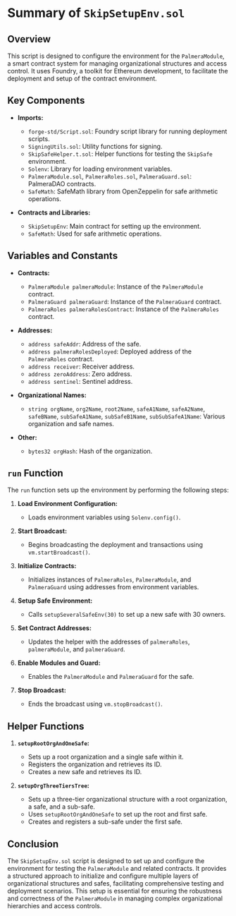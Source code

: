 # Summary of `SkipSetupEnv.sol`

## Overview

This script is designed to configure the environment for the `PalmeraModule`, a smart contract system for managing organizational structures and access control. It uses Foundry, a toolkit for Ethereum development, to facilitate the deployment and setup of the contract environment.

## Key Components

- **Imports:**
  - `forge-std/Script.sol`: Foundry script library for running deployment scripts.
  - `SigningUtils.sol`: Utility functions for signing.
  - `SkipSafeHelper.t.sol`: Helper functions for testing the `SkipSafe` environment.
  - `Solenv`: Library for loading environment variables.
  - `PalmeraModule.sol`, `PalmeraRoles.sol`, `PalmeraGuard.sol`: PalmeraDAO contracts.
  - `SafeMath`: SafeMath library from OpenZeppelin for safe arithmetic operations.

- **Contracts and Libraries:**
  - `SkipSetupEnv`: Main contract for setting up the environment.
  - `SafeMath`: Used for safe arithmetic operations.

## Variables and Constants

- **Contracts:**
  - `PalmeraModule palmeraModule`: Instance of the `PalmeraModule` contract.
  - `PalmeraGuard palmeraGuard`: Instance of the `PalmeraGuard` contract.
  - `PalmeraRoles palmeraRolesContract`: Instance of the `PalmeraRoles` contract.

- **Addresses:**
  - `address safeAddr`: Address of the safe.
  - `address palmeraRolesDeployed`: Deployed address of the `PalmeraRoles` contract.
  - `address receiver`: Receiver address.
  - `address zeroAddress`: Zero address.
  - `address sentinel`: Sentinel address.

- **Organizational Names:**
  - `string orgName`, `org2Name`, `root2Name`, `safeA1Name`, `safeA2Name`, `safeBName`, `subSafeA1Name`, `subSafeB1Name`, `subSubSafeA1Name`: Various organization and safe names.

- **Other:**
  - `bytes32 orgHash`: Hash of the organization.

## `run` Function

The `run` function sets up the environment by performing the following steps:

1. **Load Environment Configuration:**
   - Loads environment variables using `Solenv.config()`.

2. **Start Broadcast:**
   - Begins broadcasting the deployment and transactions using `vm.startBroadcast()`.

3. **Initialize Contracts:**
   - Initializes instances of `PalmeraRoles`, `PalmeraModule`, and `PalmeraGuard` using addresses from environment variables.

4. **Setup Safe Environment:**
   - Calls `setupSeveralSafeEnv(30)` to set up a new safe with 30 owners.

5. **Set Contract Addresses:**
   - Updates the helper with the addresses of `palmeraRoles`, `palmeraModule`, and `palmeraGuard`.

6. **Enable Modules and Guard:**
   - Enables the `PalmeraModule` and `PalmeraGuard` for the safe.

7. **Stop Broadcast:**
   - Ends the broadcast using `vm.stopBroadcast()`.

## Helper Functions

1. **`setupRootOrgAndOneSafe`:**
   - Sets up a root organization and a single safe within it.
   - Registers the organization and retrieves its ID.
   - Creates a new safe and retrieves its ID.

2. **`setupOrgThreeTiersTree`:**
   - Sets up a three-tier organizational structure with a root organization, a safe, and a sub-safe.
   - Uses `setupRootOrgAndOneSafe` to set up the root and first safe.
   - Creates and registers a sub-safe under the first safe.

## Conclusion

The `SkipSetupEnv.sol` script is designed to set up and configure the environment for testing the `PalmeraModule` and related contracts. It provides a structured approach to initialize and configure multiple layers of organizational structures and safes, facilitating comprehensive testing and deployment scenarios. This setup is essential for ensuring the robustness and correctness of the `PalmeraModule` in managing complex organizational hierarchies and access controls.
